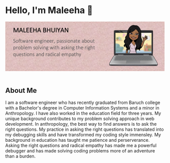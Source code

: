 <link href="style.css" rel="stylesheet"></link>


<h1 class="greeting" markdown="1">Hello, I'm Maleeha 👋</h1>

<div class="header-pic" markdown="1">
    <img src="header.png">
</div>

<br/>



<div class="about-ma" markdown="1">
    <h2>About Me</h2>
    I am a software engineer who has recently graduated from Baruch college with a Bachelor's degree in Computer Information Systems and a minor in Anthropology. I have also worked in the education field for three years. My unique background contributes to my problem solving approach in web development. In anthropology, the best way to find answers is to ask the right questions. My practice in asking the right questions has translated into my debugging skills and have transformed my coding style immensley. My background in education has taught me patience and perserverance. Asking the right questions and radical empathy has made me a powerful debugger and has made solving coding problems more of an adventure than a burden. 
</div>






<!--
**MaleehaBhuiyan/MaleehaBhuiyan** is a ✨ _special_ ✨ repository because its `README.md` (this file) appears on your GitHub profile.

Here are some ideas to get you started:

- 🔭 I’m currently working on ...
- 🌱 I’m currently learning ...
- 👯 I’m looking to collaborate on ...
- 🤔 I’m looking for help with ...
- 💬 Ask me about ...
- 📫 How to reach me: ...
- 😄 Pronouns: ...
- ⚡ Fun fact: ...
-->
